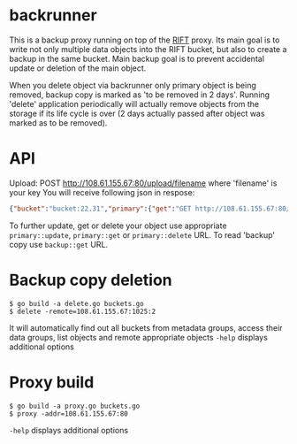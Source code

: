 backrunner
====================
This is a backup proxy running on top of the [RIFT](http://doc.reverbrain.com/rift:rift) proxy.
Its main goal is to write not only multiple data objects into the RIFT bucket, but also to create a backup in the same bucket. Main backup goal is to prevent accidental update or deletion of the main object.

When you delete object via backrunner only primary object is being removed, backup copy is marked as 'to be removed in 2 days'.
Running 'delete' application periodically will actually remove objects from the storage if its life cycle is over (2 days actually passed after object was marked as to be removed).

API
====================
Upload: POST http://108.61.155.67:80/upload/filename where 'filename' is your key
You will receive following json in respose:
```json
{"bucket":"bucket:22.31","primary":{"get":"GET http://108.61.155.67:80/get/qwerty?bucket=bucket:22.31","update":"POST http://108.61.155.67:80/upload/qwerty?bucket=bucket:22.31","delete":"POST http://localhost:9090/delete/qwerty?bucket=bucket:22.31","key":"qwerty","reply":"{\n    \"info\": [\n        {\n            \"id\": \"ba88577c7c25d13f8d6a6eae7416143345d8f3aa5109e14492be40eb3b662e9805d244e2270b5d771a7721f7f009c6006cdcd299a24686c03df19ccfff2b7a7a\",\n            \"csum\": \"00000000000000000000000000000000000000000000000000000000000000000000000000000000000000000000000000000000000000000000000000000000\",\n            \"filename\": \"/mnt/ell.15/elliptics/data/data-0.0\",\n            \"size\": 67,\n            \"offset-within-data-file\": 144,\n            \"mtime\": {\n                \"time\": \"2014-04-27 EDT 19:25:43.204605\",\n                \"time-raw\": \"1398641143.204605\"\n            },\n            \"server\": \"108.61.155.68:1040\"\n        },\n        {\n            \"id\": \"ba88577c7c25d13f8d6a6eae7416143345d8f3aa5109e14492be40eb3b662e9805d244e2270b5d771a7721f7f009c6006cdcd299a24686c03df19ccfff2b7a7a\",\n            \"csum\": \"00000000000000000000000000000000000000000000000000000000000000000000000000000000000000000000000000000000000000000000000000000000\",\n            \"filename\": \"/mnt/ell.7/elliptics/data/data-0.0\",\n            \"size\": 67,\n            \"offset-within-data-file\": 144,\n            \"mtime\": {\n                \"time\": \"2014-04-27 EDT 19:25:43.204605\",\n                \"time-raw\": \"1398641143.204605\"\n            },\n            \"server\": \"108.61.155.69:1032\"\n        }\n    ]\n}\n"},"backup":{"get":"GET http://108.61.155.67:80/get/qwerty.backup?bucket=bucket:22.31","update":"","delete":"","key":"qwerty.backup","reply":"{\n    \"info\": [\n        {\n            \"id\": \"cabea6d88e588f9d1c7c8bf9deee666081d86f01fcf624fff83f41da766065be5b608ca008bdf8f578306ef28cd3f6a660fc5cacc01b6e964eb8c02a9b14c24b\",\n            \"csum\": \"00000000000000000000000000000000000000000000000000000000000000000000000000000000000000000000000000000000000000000000000000000000\",\n            \"filename\": \"/mnt/ell.20/elliptics/data/data-0.0\",\n            \"size\": 67,\n            \"offset-within-data-file\": 392,\n            \"mtime\": {\n                \"time\": \"2014-04-27 EDT 19:25:43.352626\",\n                \"time-raw\": \"1398641143.352626\"\n            },\n            \"server\": \"108.61.155.68:1045\"\n        },\n        {\n            \"id\": \"cabea6d88e588f9d1c7c8bf9deee666081d86f01fcf624fff83f41da766065be5b608ca008bdf8f578306ef28cd3f6a660fc5cacc01b6e964eb8c02a9b14c24b\",\n            \"csum\": \"00000000000000000000000000000000000000000000000000000000000000000000000000000000000000000000000000000000000000000000000000000000\",\n            \"filename\": \"/mnt/ell.9/elliptics/data/data-0.0\",\n            \"size\": 67,\n            \"offset-within-data-file\": 144,\n            \"mtime\": {\n                \"time\": \"2014-04-27 EDT 19:25:43.352626\",\n                \"time-raw\": \"1398641143.352626\"\n            },\n            \"server\": \"108.61.155.69:1034\"\n        }\n    ]\n}\n"}}
```

To further update, get or delete your object use appropriate `primary::update`, `primary::get` or `primary::delete` URL.
To read 'backup' copy use `backup::get` URL.


Backup copy deletion
====================
```
$ go build -a delete.go buckets.go
$ delete -remote=108.61.155.67:1025:2
```

It will automatically find out all buckets from metadata groups, access their data groups, list objects and remote appropriate objects
`-help` displays additional options

Proxy build
====================
```
$ go build -a proxy.go buckets.go
$ proxy -addr=108.61.155.67:80
```

`-help` displays additional options
